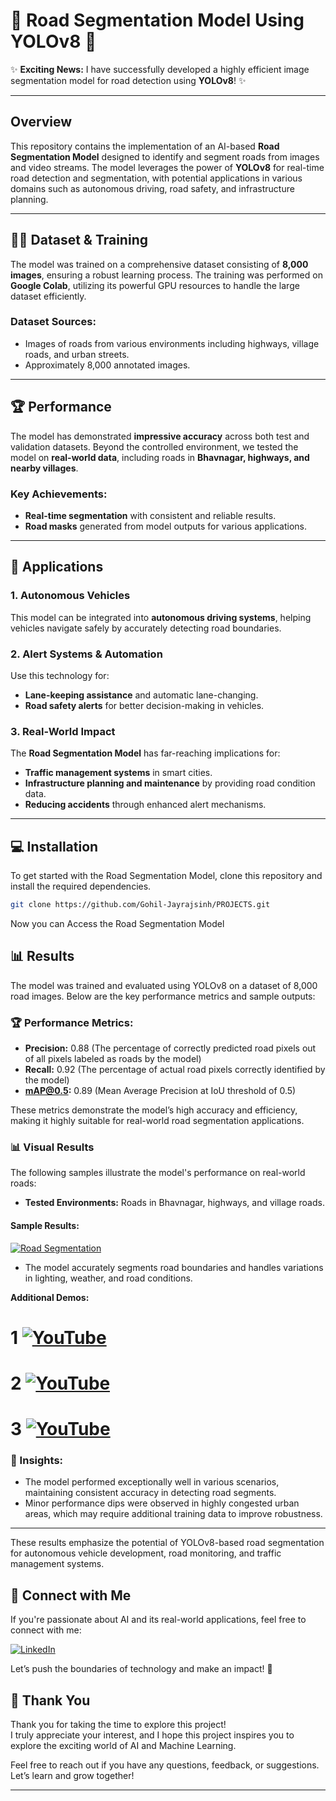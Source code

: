 # 🚀 Road Segmentation Model Using YOLOv8 🚀

✨ **Exciting News:** I have successfully developed a highly efficient image segmentation model for road detection using **YOLOv8**! ✨

---

## Overview

This repository contains the implementation of an AI-based **Road Segmentation Model** designed to identify and segment roads from images and video streams. The model leverages the power of **YOLOv8** for real-time road detection and segmentation, with potential applications in various domains such as autonomous driving, road safety, and infrastructure planning.

---

## 🏋️‍♂️ Dataset & Training

The model was trained on a comprehensive dataset consisting of **8,000 images**, ensuring a robust learning process. The training was performed on **Google Colab**, utilizing its powerful GPU resources to handle the large dataset efficiently.

### Dataset Sources:
- Images of roads from various environments including highways, village roads, and urban streets.
- Approximately 8,000 annotated images.

---

## 🏆 Performance

The model has demonstrated **impressive accuracy** across both test and validation datasets. Beyond the controlled environment, we tested the model on **real-world data**, including roads in **Bhavnagar, highways, and nearby villages**.

### Key Achievements:
- **Real-time segmentation** with consistent and reliable results.
- **Road masks** generated from model outputs for various applications.

---

## 🚗 Applications

### 1. Autonomous Vehicles
This model can be integrated into **autonomous driving systems**, helping vehicles navigate safely by accurately detecting road boundaries.

### 2. Alert Systems & Automation
Use this technology for:
- **Lane-keeping assistance** and automatic lane-changing.
- **Road safety alerts** for better decision-making in vehicles.
  
### 3. Real-World Impact
The **Road Segmentation Model** has far-reaching implications for:
- **Traffic management systems** in smart cities.
- **Infrastructure planning and maintenance** by providing road condition data.
- **Reducing accidents** through enhanced alert mechanisms.

---

## 💻 Installation

To get started with the Road Segmentation Model, clone this repository and install the required dependencies.

```bash
git clone https://github.com/Gohil-Jayrajsinh/PROJECTS.git
``` 

Now you can Access the Road Segmentation Model


## 📊 Results

The model was trained and evaluated using YOLOv8 on a dataset of 8,000 road images. Below are the key performance metrics and sample outputs:

### 🏆 Performance Metrics:

- **Precision:** 0.88 (The percentage of correctly predicted road pixels out of all pixels labeled as roads by the model)
- **Recall:** 0.92 (The percentage of actual road pixels correctly identified by the model)
- **mAP@0.5:** 0.89 (Mean Average Precision at IoU threshold of 0.5)


These metrics demonstrate the model’s high accuracy and efficiency, making it highly suitable for real-world road segmentation applications.

### 📊 Visual Results

The following samples illustrate the model's performance on real-world roads:

- **Tested Environments:** Roads in Bhavnagar, highways, and village roads.
  
#### Sample Results:

[![Road Segmentation](https://img.youtube.com/vi/bP5FLSgktwU/0.jpg)](https://youtu.be/bP5FLSgktwU)

- The model accurately segments road boundaries and handles variations in lighting, weather, and road conditions. 

**Additional Demos:**
# 1 [![YouTube](https://img.shields.io/badge/YouTube-FF0000?style=for-the-badge&logo=youtube&logoColor=white)](https://youtu.be/bP5FLSgktwU)
# 2 [![YouTube](https://img.shields.io/badge/YouTube-FF0000?style=for-the-badge&logo=youtube&logoColor=white)](https://youtu.be/O23rmABKYiI)
# 3 [![YouTube](https://img.shields.io/badge/YouTube-FF0000?style=for-the-badge&logo=youtube&logoColor=white)](https://youtu.be/xldHTjdVnEU)


### 📝 Insights:
- The model performed exceptionally well in various scenarios, maintaining consistent accuracy in detecting road segments.
- Minor performance dips were observed in highly congested urban areas, which may require additional training data to improve robustness.

---

These results emphasize the potential of YOLOv8-based road segmentation for autonomous vehicle development, road monitoring, and traffic management systems.

## 🔗 **Connect with Me**

If you're passionate about AI and its real-world applications, feel free to connect with me:

 [![LinkedIn](https://img.shields.io/badge/LinkedIn-0077B5?logo=linkedin&logoColor=white)](https://www.linkedin.com/in/gohil-jayrajsinh/)


Let’s push the boundaries of technology and make an impact! 🚀

## 🙏 **Thank You**

Thank you for taking the time to explore this project!  
I truly appreciate your interest, and I hope this project inspires you to explore the exciting world of AI and Machine Learning. 

Feel free to reach out if you have any questions, feedback, or suggestions. Let’s learn and grow together!

---
<!-- 
## 📊 Results

Below are sample results from real-world testing in **Bhavnagar, highways, and village roads**:


[![Road Segmentation](https://img.youtube.com/vi/xldHTjdVnEU/0.jpg)](https://youtu.be/bP5FLSgktwU)



**Demo Video on YouTube:**

# 1 [![YouTube](https://img.shields.io/badge/YouTube-FF0000?style=for-the-badge&logo=youtube&logoColor=white)](https://youtu.be/bP5FLSgktwU)

# 2 [![YouTube](https://img.shields.io/badge/YouTube-FF0000?style=for-the-badge&logo=youtube&logoColor=white)](https://youtu.be/O23rmABKYiI)

# 3 [![YouTube](https://img.shields.io/badge/YouTube-FF0000?style=for-the-badge&logo=youtube&logoColor=white)](https://youtu.be/xldHTjdVnEU) -->